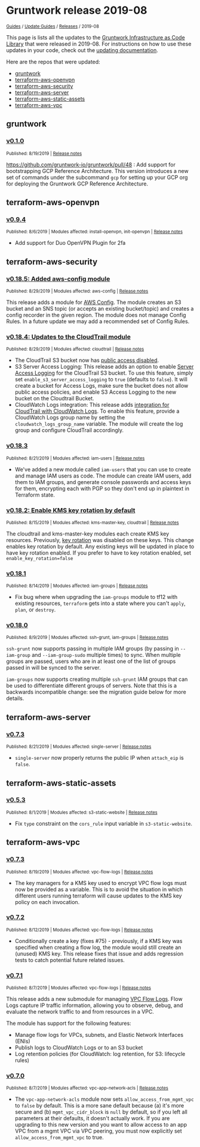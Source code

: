 
# Gruntwork release 2019-08

<p style={{marginTop: "-25px"}}><small><a href="/guides">Guides</a> / <a href="/guides/stay-up-to-date">Update Guides</a> / <a href="/guides/stay-up-to-date/releases">Releases</a> / 2019-08</small></p>

This page is lists all the updates to the [Gruntwork Infrastructure as Code
Library](https://gruntwork.io/infrastructure-as-code-library/) that were released in 2019-08. For instructions
on how to use these updates in your code, check out the [updating
documentation](/iac/stay-up-to-date/updating).

Here are the repos that were updated:

- [gruntwork](#gruntwork)
- [terraform-aws-openvpn](#terraform-aws-openvpn)
- [terraform-aws-security](#terraform-aws-security)
- [terraform-aws-server](#terraform-aws-server)
- [terraform-aws-static-assets](#terraform-aws-static-assets)
- [terraform-aws-vpc](#terraform-aws-vpc)


## gruntwork


### [v0.1.0](https://github.com/gruntwork-io/gruntwork/releases/tag/v0.1.0)

<p style={{marginTop: "-20px", marginBottom: "10px"}}>
  <small>Published: 8/19/2019 | <a href="https://github.com/gruntwork-io/gruntwork/releases/tag/v0.1.0">Release notes</a></small>
</p>

<div style={{"overflow":"hidden","textOverflow":"ellipsis","display":"-webkit-box","WebkitLineClamp":10,"lineClamp":10,"WebkitBoxOrient":"vertical"}}>

  https://github.com/gruntwork-io/gruntwork/pull/48 : Add support for bootstrapping GCP Reference Architecture. This version introduces a new set of commands under the subcommand `gcp` for setting up your GCP org for deploying the Gruntwork GCP Reference Architecture.

</div>



## terraform-aws-openvpn


### [v0.9.4](https://github.com/gruntwork-io/terraform-aws-openvpn/releases/tag/v0.9.4)

<p style={{marginTop: "-20px", marginBottom: "10px"}}>
  <small>Published: 8/6/2019 | Modules affected: install-openvpn, init-openvpn | <a href="https://github.com/gruntwork-io/terraform-aws-openvpn/releases/tag/v0.9.4">Release notes</a></small>
</p>

<div style={{"overflow":"hidden","textOverflow":"ellipsis","display":"-webkit-box","WebkitLineClamp":10,"lineClamp":10,"WebkitBoxOrient":"vertical"}}>

  

- Add support for Duo OpenVPN Plugin for 2fa



</div>



## terraform-aws-security


### [v0.18.5: Added aws-config module](https://github.com/gruntwork-io/terraform-aws-security/releases/tag/v0.18.5)

<p style={{marginTop: "-20px", marginBottom: "10px"}}>
  <small>Published: 8/29/2019 | Modules affected: aws-config | <a href="https://github.com/gruntwork-io/terraform-aws-security/releases/tag/v0.18.5">Release notes</a></small>
</p>

<div style={{"overflow":"hidden","textOverflow":"ellipsis","display":"-webkit-box","WebkitLineClamp":10,"lineClamp":10,"WebkitBoxOrient":"vertical"}}>

  

This release adds a module for [AWS Config](https://aws.amazon.com/config/). The module creates an S3 bucket and an SNS topic (or accepts an existing bucket/topic) and creates a config recorder in the given region. The module does not manage Config Rules. In a future update we may add a recommended set of Config Rules.




</div>


### [v0.18.4: Updates to the CloudTrail module](https://github.com/gruntwork-io/terraform-aws-security/releases/tag/v0.18.4)

<p style={{marginTop: "-20px", marginBottom: "10px"}}>
  <small>Published: 8/29/2019 | Modules affected: cloudtrail | <a href="https://github.com/gruntwork-io/terraform-aws-security/releases/tag/v0.18.4">Release notes</a></small>
</p>

<div style={{"overflow":"hidden","textOverflow":"ellipsis","display":"-webkit-box","WebkitLineClamp":10,"lineClamp":10,"WebkitBoxOrient":"vertical"}}>

  
- The CloudTrail S3 bucket now has [public access disabled](https://www.terraform.io/docs/providers/aws/r/s3_bucket_public_access_block.html).
- S3 Server Access Logging: This release adds an option to enable [Server Access Logging](https://docs.aws.amazon.com/AmazonS3/latest/dev/cloudtrail-logging.html#cloudtrail-logging-vs-server-logs) for the CloudTrail S3 bucket. To use this feature, simply set `enable_s3_server_access_logging` to `true` (defaults to `false`). It will create a bucket for Access Logs, make sure the bucket does not allow public access policies, and enable S3 Access Logging to the new bucket on the Cloudtrail Bucket.
- CloudWatch Logs integration: This release adds [integration for CloudTrail with CloudWatch Logs](https://docs.aws.amazon.com/AmazonCloudWatch/latest/logs/logging_cw_api_calls_cwl.html). To enable this feature, provide a CloudWatch Logs group name by setting the `cloudwatch_logs_group_name` variable. The module will create the log group and configure CloudTrail accordingly.



</div>


### [v0.18.3](https://github.com/gruntwork-io/terraform-aws-security/releases/tag/v0.18.3)

<p style={{marginTop: "-20px", marginBottom: "10px"}}>
  <small>Published: 8/21/2019 | Modules affected: iam-users | <a href="https://github.com/gruntwork-io/terraform-aws-security/releases/tag/v0.18.3">Release notes</a></small>
</p>

<div style={{"overflow":"hidden","textOverflow":"ellipsis","display":"-webkit-box","WebkitLineClamp":10,"lineClamp":10,"WebkitBoxOrient":"vertical"}}>

  

- We&apos;ve added a new module called `iam-users` that you can use to create and manage IAM users as code. The module can create IAM users, add them to IAM groups, and generate console passwords and access keys for them, encrypting each with PGP so they don&apos;t end up in plaintext in Terraform state.



</div>


### [v0.18.2: Enable KMS key rotation by default](https://github.com/gruntwork-io/terraform-aws-security/releases/tag/v0.18.2)

<p style={{marginTop: "-20px", marginBottom: "10px"}}>
  <small>Published: 8/15/2019 | Modules affected: kms-master-key, cloudtrail | <a href="https://github.com/gruntwork-io/terraform-aws-security/releases/tag/v0.18.2">Release notes</a></small>
</p>

<div style={{"overflow":"hidden","textOverflow":"ellipsis","display":"-webkit-box","WebkitLineClamp":10,"lineClamp":10,"WebkitBoxOrient":"vertical"}}>

  

The cloudtrail and kms-master-key modules each create KMS key resources. Previously, [key rotation](https://docs.aws.amazon.com/kms/latest/developerguide/rotate-keys.html) was disabled on these keys. This change enables key rotation by default. Any existing keys will be updated in place to have key rotation enabled. If you prefer to have to key rotation enabled, set `enable_key_rotation=false`



</div>


### [v0.18.1](https://github.com/gruntwork-io/terraform-aws-security/releases/tag/v0.18.1)

<p style={{marginTop: "-20px", marginBottom: "10px"}}>
  <small>Published: 8/14/2019 | Modules affected: iam-groups | <a href="https://github.com/gruntwork-io/terraform-aws-security/releases/tag/v0.18.1">Release notes</a></small>
</p>

<div style={{"overflow":"hidden","textOverflow":"ellipsis","display":"-webkit-box","WebkitLineClamp":10,"lineClamp":10,"WebkitBoxOrient":"vertical"}}>

  

- Fix bug where when upgrading the `iam-groups` module to tf12 with existing resources, `terraform` gets into a state where you can&apos;t `apply`, `plan`, or `destroy`.



</div>


### [v0.18.0](https://github.com/gruntwork-io/terraform-aws-security/releases/tag/v0.18.0)

<p style={{marginTop: "-20px", marginBottom: "10px"}}>
  <small>Published: 8/9/2019 | Modules affected: ssh-grunt, iam-groups | <a href="https://github.com/gruntwork-io/terraform-aws-security/releases/tag/v0.18.0">Release notes</a></small>
</p>

<div style={{"overflow":"hidden","textOverflow":"ellipsis","display":"-webkit-box","WebkitLineClamp":10,"lineClamp":10,"WebkitBoxOrient":"vertical"}}>

  

`ssh-grunt` now supports passing in multiple IAM groups (by passing in `--iam-group` and `--iam-group-sudo` multiple times) to sync. When multiple groups are passed, users who are in at least one of the list of groups passed in will be synced to the server.

`iam-groups` now supports creating multiple `ssh-grunt` IAM groups that can be used to differentiate different groups of servers. Note that this is a backwards incompatible change: see the migration guide below for more details.


</div>



## terraform-aws-server


### [v0.7.3](https://github.com/gruntwork-io/terraform-aws-server/releases/tag/v0.7.3)

<p style={{marginTop: "-20px", marginBottom: "10px"}}>
  <small>Published: 8/21/2019 | Modules affected: single-server | <a href="https://github.com/gruntwork-io/terraform-aws-server/releases/tag/v0.7.3">Release notes</a></small>
</p>

<div style={{"overflow":"hidden","textOverflow":"ellipsis","display":"-webkit-box","WebkitLineClamp":10,"lineClamp":10,"WebkitBoxOrient":"vertical"}}>

  

- `single-server` now properly returns the public IP when `attach_eip` is `false`.



</div>



## terraform-aws-static-assets


### [v0.5.3](https://github.com/gruntwork-io/terraform-aws-static-assets/releases/tag/v0.5.3)

<p style={{marginTop: "-20px", marginBottom: "10px"}}>
  <small>Published: 8/1/2019 | Modules affected: s3-static-website | <a href="https://github.com/gruntwork-io/terraform-aws-static-assets/releases/tag/v0.5.3">Release notes</a></small>
</p>

<div style={{"overflow":"hidden","textOverflow":"ellipsis","display":"-webkit-box","WebkitLineClamp":10,"lineClamp":10,"WebkitBoxOrient":"vertical"}}>

  

- Fix `type` constraint on the `cors_rule` input variable in `s3-static-website`.


</div>



## terraform-aws-vpc


### [v0.7.3](https://github.com/gruntwork-io/terraform-aws-vpc/releases/tag/v0.7.3)

<p style={{marginTop: "-20px", marginBottom: "10px"}}>
  <small>Published: 8/19/2019 | Modules affected: vpc-flow-logs | <a href="https://github.com/gruntwork-io/terraform-aws-vpc/releases/tag/v0.7.3">Release notes</a></small>
</p>

<div style={{"overflow":"hidden","textOverflow":"ellipsis","display":"-webkit-box","WebkitLineClamp":10,"lineClamp":10,"WebkitBoxOrient":"vertical"}}>

  

- The key managers for a KMS key used to encrypt VPC flow logs must now be provided as a variable. This is to avoid the situation in which different users running terraform will cause updates to the KMS key policy on each invocation.


</div>


### [v0.7.2](https://github.com/gruntwork-io/terraform-aws-vpc/releases/tag/v0.7.2)

<p style={{marginTop: "-20px", marginBottom: "10px"}}>
  <small>Published: 8/12/2019 | Modules affected: vpc-flow-logs | <a href="https://github.com/gruntwork-io/terraform-aws-vpc/releases/tag/v0.7.2">Release notes</a></small>
</p>

<div style={{"overflow":"hidden","textOverflow":"ellipsis","display":"-webkit-box","WebkitLineClamp":10,"lineClamp":10,"WebkitBoxOrient":"vertical"}}>

  

- Conditionally create a key (fixes #75) - previously, if a KMS key was specified when creating a flow log, the module would still create an (unused) KMS key. This release fixes that issue and adds regression tests to catch potential future related issues.



</div>


### [v0.7.1](https://github.com/gruntwork-io/terraform-aws-vpc/releases/tag/v0.7.1)

<p style={{marginTop: "-20px", marginBottom: "10px"}}>
  <small>Published: 8/7/2019 | Modules affected: vpc-flow-logs | <a href="https://github.com/gruntwork-io/terraform-aws-vpc/releases/tag/v0.7.1">Release notes</a></small>
</p>

<div style={{"overflow":"hidden","textOverflow":"ellipsis","display":"-webkit-box","WebkitLineClamp":10,"lineClamp":10,"WebkitBoxOrient":"vertical"}}>

  
This release adds a new submodule for managing [VPC Flow Logs](https://docs.aws.amazon.com/vpc/latest/userguide/flow-logs.html). Flow Logs capture IP traffic information, allowing you to observe, debug, and evaluate the network traffic to and from resources in a VPC. 

The module has support for the following features:
* Manage flow logs for VPCs, subnets, and Elastic Network Interfaces (ENIs)
* Publish logs to CloudWatch Logs or to an S3 bucket
* Log retention policies (for CloudWatch: log retention, for S3: lifecycle rules)





</div>


### [v0.7.0](https://github.com/gruntwork-io/terraform-aws-vpc/releases/tag/v0.7.0)

<p style={{marginTop: "-20px", marginBottom: "10px"}}>
  <small>Published: 8/7/2019 | Modules affected: vpc-app-network-acls | <a href="https://github.com/gruntwork-io/terraform-aws-vpc/releases/tag/v0.7.0">Release notes</a></small>
</p>

<div style={{"overflow":"hidden","textOverflow":"ellipsis","display":"-webkit-box","WebkitLineClamp":10,"lineClamp":10,"WebkitBoxOrient":"vertical"}}>

  

- The `vpc-app-network-acls` module now sets `allow_access_from_mgmt_vpc` to `false` by default. This is a more sane default because (a) it&apos;s more secure and (b) `mgmt_vpc_cidr_block` is `null` by default, so if you left all parameters at their defaults, it doesn&apos;t actually work. If you are upgrading to this new version and you want to allow access to an app VPC from a mgmt VPC via VPC peering, you must now explicitly set `allow_access_from_mgmt_vpc` to true.



</div>




<!-- ##DOCS-SOURCER-START
{
  "sourcePlugin": "releases",
  "hash": "ae720f3058f7031832dd849c0e74531a"
}
##DOCS-SOURCER-END -->

